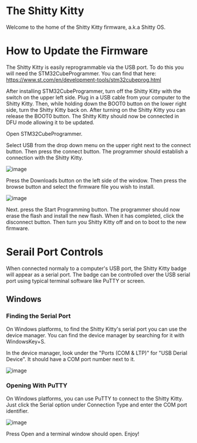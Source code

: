 # The Shitty Kitty

Welcome to the home of the Shitty Kitty firmware, a.k.a Shitty OS.

# How to Update the Firmware

The Shitty Kitty is easily reprogrammable via the USB port. To do this you will need the STM32CubeProgrammer.  You can find that here: https://www.st.com/en/development-tools/stm32cubeprog.html

After installing STM32CubeProgrammer, turn off the Shitty Kitty with the switch on the upper left side.  Plug in a USB cable from your computer to the Shitty Kitty.  Then, while holding down the BOOT0 button on the lower right side, turn the Shitty Kitty back on.  After turning on the Shitty Kitty you can release the BOOT0 button.
The Shitty Kitty should now be connected in DFU mode allowing it to be updated.

Open STM32CubeProgrammer. 

Select USB from the drop down menu on the upper right next to the connect button.  Then press the connect button.  The programmer should establish a connection with the Shitty Kitty.

![image](https://user-images.githubusercontent.com/13969279/128648523-ea3c69be-16fe-4336-a402-77bf11ec2e87.png)

Press the Downloads button on the left side of the window. Then press the browse button and select the firmware file you wish to install.

![image](https://user-images.githubusercontent.com/13969279/128648561-e911db22-04f1-4485-a6f2-4acf5a287e8e.png)

Next. press the Start Programming button. The programmer should now erase the flash and install the new flash. When it has completed, click the disconnect button.  Then turn you Shitty Kitty off and on to boot to the new firmware.

# Serail Port Controls

When connected normaly to a computer's USB port, the Shitty Kitty badge will appear as a serial port. The badge can be controlled over the USB serial port using typical terminal software like PuTTY or screen.

## Windows

### Finding the Serial Port

On Windows platforms, to find the Shitty Kitty's serial port you can use the device manager.  You can find the device manager by searching for it with WindowsKey+S.

In the device manager, look under the "Ports (COM & LTP)" for "USB Derial Device".  It should have a COM port number next to it.

![image](https://user-images.githubusercontent.com/13969279/128649122-33ad053d-1e94-488c-a1dc-78b04c270730.png)

### Opening With PuTTY

On Windows platforms, you can use PuTTY to connect to the Shitty Kitty. Just click the Serial option under Connection Type and enter the COM port identifier.

![image](https://user-images.githubusercontent.com/13969279/128649953-f6506a52-f82f-4e62-8431-7cc47cb587f9.png)

Press Open and a terminal window should open. Enjoy!
